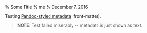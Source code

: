 % Some Title
% me
% December 7, 2016

Testing [Pandoc-styled metadata](http://pandoc.org/MANUAL.html#metadata-blocks) (front-matter).

> __NOTE__: Test failed miserably -- metadata is just shown as text.
